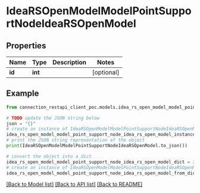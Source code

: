 # IdeaRSOpenModelModelPointSupportNodeIdeaRSOpenModel


## Properties

Name | Type | Description | Notes
------------ | ------------- | ------------- | -------------
**id** | **int** |  | [optional] 

## Example

```python
from connection_restapi_client_poc.models.idea_rs_open_model_model_point_support_node_idea_rs_open_model import IdeaRSOpenModelModelPointSupportNodeIdeaRSOpenModel

# TODO update the JSON string below
json = "{}"
# create an instance of IdeaRSOpenModelModelPointSupportNodeIdeaRSOpenModel from a JSON string
idea_rs_open_model_model_point_support_node_idea_rs_open_model_instance = IdeaRSOpenModelModelPointSupportNodeIdeaRSOpenModel.from_json(json)
# print the JSON string representation of the object
print(IdeaRSOpenModelModelPointSupportNodeIdeaRSOpenModel.to_json())

# convert the object into a dict
idea_rs_open_model_model_point_support_node_idea_rs_open_model_dict = idea_rs_open_model_model_point_support_node_idea_rs_open_model_instance.to_dict()
# create an instance of IdeaRSOpenModelModelPointSupportNodeIdeaRSOpenModel from a dict
idea_rs_open_model_model_point_support_node_idea_rs_open_model_from_dict = IdeaRSOpenModelModelPointSupportNodeIdeaRSOpenModel.from_dict(idea_rs_open_model_model_point_support_node_idea_rs_open_model_dict)
```
[[Back to Model list]](../README.md#documentation-for-models) [[Back to API list]](../README.md#documentation-for-api-endpoints) [[Back to README]](../README.md)


